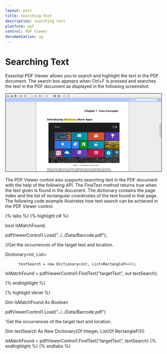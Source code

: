 ```yaml
---
layout: post
title: Searching-Text 
description: searching text 
platform: wpf
control: PDF Viewer
documentation: ug
---
```


# Searching Text

Essential PDF Viewer allows you to search and highlight the text in the PDF document. The search box appears when Ctrl+F is pressed and searches the text in the PDF document as displayed in the following screenshot.

![C:/Users/Suresh/Desktop/UG Pravin/TextSearchWPF.png](Concept-and-Features_images/Concept-and-Features_img2.png)



The PDF Viewer control also supports searching text in the PDF document with the help of the following API. The FindText method returns true when the text given is found in the document. The dictionary contains the page index and the list of rectangular coordinates of the text found in that page. The following code example illustrates how text search can be achieved in the PDF Viewer control.

{% tabs %}
{% highlight c# %}

bool IsMatchFound;

pdfViewerControl1.Load("../../Data/Barcode.pdf");



//Get the occurrences of the target text and location.

Dictionary<int, List<RectangleF>> 

          textSearch = new Dictionary<int, List<RectangleF>>();

IsMatchFound = pdfViewerControl1.FindText("targetText", out textSearch);

{% endhighlight %}

{% highlight vbnet %}

Dim IsMatchFound As Boolean

pdfViewerControl1.Load("../../Data/Barcode.pdf")



'Get the occurrences of the target text and location.

Dim textSearch As New Dictionary(Of Integer, List(Of RectangleF))()

IsMatchFound = pdfViewerControl1.FindText("targetText", textSearch)
{% endhighlight %}
{% endtabs %}
